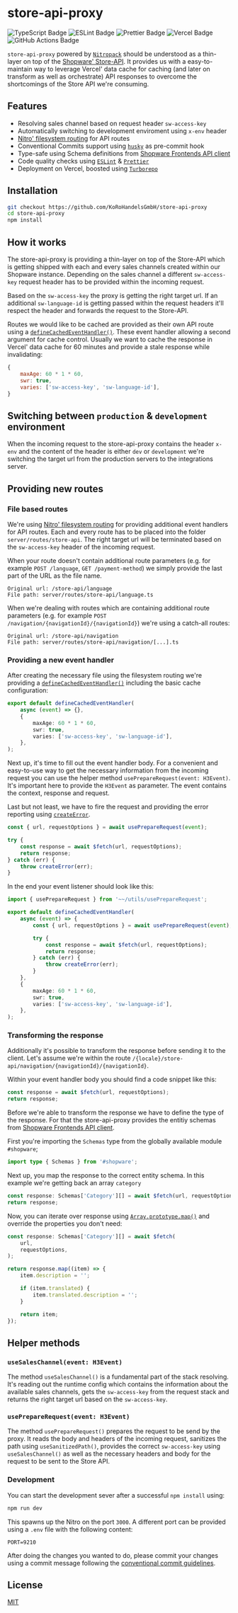 # store-api-proxy

![TypeScript Badge](https://img.shields.io/badge/TypeScript-3178C6?logo=typescript&logoColor=fff&style=for-the-badge)
![ESLint Badge](https://img.shields.io/badge/ESLint-4B32C3?logo=eslint&logoColor=fff&style=for-the-badge)
![Prettier Badge](https://img.shields.io/badge/Prettier-F7B93E?logo=prettier&logoColor=fff&style=for-the-badge)
![Vercel Badge](https://img.shields.io/badge/Vercel-000?logo=vercel&logoColor=fff&style=for-the-badge)
![GitHub Actions Badge](https://img.shields.io/badge/GitHub%20Actions-2088FF?logo=githubactions&logoColor=fff&style=for-the-badge)

`store-api-proxy` powered by [`Nitropack`](https://nitro.unjs.io/) should be understood as a thin-layer on top of the [Shopware' Store-API](https://shopware.stoplight.io/docs/store-api/38777d33d92dc-quick-start-guide). It provides us with a easy-to-maintain way to leverage Vercel' data cache for caching (and later on transform as well as orchestrate) API responses to overcome the shortcomings of the Store API we're consuming.

## Features
* Resolving sales channel based on request header `sw-access-key`
* Automatically switching to development enviroment using `x-env` header
* [Nitro' filesystem routing](https://nitro.unjs.io/guide/routing#filesystem-routing) for API routes
* Conventional Commits support using [`husky`](https://typicode.github.io/husky/) as pre-commit hook
* Type-safe using Schema definitions from [Shopware Frontends API client](https://www.npmjs.com/package/@shopware/api-client)
* Code quality checks using [`ESLint`](https://eslint.org/) & [`Prettier`](https://prettier.io/)
* Deployment on Vercel, boosted using [`Turborepo`](https://turbo.build/repo/docs/guides/single-package-workspaces)

## Installation

```bash
git checkout https://github.com/KoRoHandelsGmbH/store-api-proxy
cd store-api-proxy
npm install
```

## How it works

The store-api-proxy is providing a thin-layer on top of the Store-API which is getting shipped with each and every sales channels created within our Shopware instance. Depending on the sales channel a different `sw-access-key` request header has to be provided within the incoming request.

Based on the `sw-access-key` the proxy is getting the right target url. If an additional `sw-language-id` is getting passed within the request headers it'll respect the header and forwards the request to the Store-API.

Routes we would like to be cached are provided as their own API route using a [`defineCachedEventHandler()`](https://nitro.unjs.io/guide/cache#cached-event-handlers). These event handler allowing a second argument for cache control. Usually we want to cache the response in Vercel' data cache for 60 minutes and provide a stale response while invalidating:

```js
{
    maxAge: 60 * 1 * 60,
    swr: true,
    varies: ['sw-access-key', 'sw-language-id'],
}
```

## Switching between `production` & `development` environment

When the incoming request to the store-api-proxy contains the header `x-env` and the content of the header is either `dev` or `development` we're switching the target url from the production servers to the integrations server.

## Providing new routes

### File based routes

We're using [Nitro' filesystem routing](https://nitro.unjs.io/guide/routing#filesystem-routing) for providing additional event handlers for API routes. Each and every route has to be placed into the folder `server/routes/store-api`. The right target url will be terminated based on the `sw-access-key` header of the incoming request.

When your route doesn't contain additional route parameters (e.g. for example `POST /language`, `GET /payment-method`) we simply provide the last part of the URL as the file name.

```
Original url: /store-api/language
File path: server/routes/store-api/language.ts
```

When we're dealing with routes which are containing additional route parameters (e.g. for example `POST /navigation/{navigationId}/{navigationId}`) we're using a catch-all routes:

```
Original url: /store-api/navigation
File path: server/routes/store-api/navigation/[...].ts
```

### Providing a new event handler

After creating the necessary file using the filesystem routing we're providing a [`defineCachedEventHandler()`](https://nitro.unjs.io/guide/cache#cached-event-handlers) including the basic cache configuration:

```ts
export default defineCachedEventHandler(
    async (event) => {},
    {
        maxAge: 60 * 1 * 60,
        swr: true,
        varies: ['sw-access-key', 'sw-language-id'],
    },
);
```

Next up, it's time to fill out the event handler body. For a convenient and easy-to-use way to get the necessary information from the incoming request you can use the helper method `usePrepareRequest(event: H3Event)`. It's important here to provide the `H3Event` as parameter. The event contains the context, response and request.

Last but not least, we have to fire the request and providing the error reporting using [`createError`](https://h3.unjs.io/guide/event-handler#error-handling).

```ts
const { url, requestOptions } = await usePrepareRequest(event);

try {
    const response = await $fetch(url, requestOptions);
    return response;
} catch (err) {
    throw createError(err);
}
```

In the end your event listener should look like this:

```ts
import { usePrepareRequest } from '~~/utils/usePrepareRequest';

export default defineCachedEventHandler(
    async (event) => {
        const { url, requestOptions } = await usePrepareRequest(event);

        try {
            const response = await $fetch(url, requestOptions);
            return response;
        } catch (err) {
            throw createError(err);
        }
    },
    {
        maxAge: 60 * 1 * 60,
        swr: true,
        varies: ['sw-access-key', 'sw-language-id'],
    },
);
```

### Transforming the response

Additionally it's possible to transform the response before sending it to the client. Let's assume we're within the route `/{locale}/store-api/navigation/{navigationId}/{navigationId}`.

Within your event handler body you should find a code snippet like this:

```ts
const response = await $fetch(url, requestOptions);
return response;
```

Before we're able to transform the response we have to define the type of the response. For that the store-api-proxy provides the entitiy schemas from [Shopware Frontends API client](https://www.npmjs.com/package/@shopware/api-client).

First you're importing the `Schemas` type from the globally available module `#shopware`;

```ts
import type { Schemas } from '#shopware';
```

Next up, you map the response to the correct entity schema. In this example we're getting back an array `category`

```ts
const response: Schemas['Category'][] = await $fetch(url, requestOptions);
return response;
```

Now, you can iterate over response using [`Array.prototype.map()`](https://developer.mozilla.org/en-US/docs/Web/JavaScript/Reference/Global_Objects/Array/map) and override the properties you don't need:

```ts
const response: Schemas['Category'][] = await $fetch(
    url,
    requestOptions,
);

return response.map((item) => {
    item.description = '';

    if (item.translated) {
        item.translated.description = '';
    }

    return item;
});
```

## Helper methods

### `useSalesChannel(event: H3Event)`

The method `useSalesChannel()` is a fundamental part of the stack resolving. It's reading out the runtime config which contains the information about the available sales channels, gets the `sw-access-key` from the request stack and returns the right target url based on the `sw-access-key`.

### `usePrepareRequest(event: H3Event)`

The method `usePrepareRequest()` prepares the request to be send by the proxy. It reads the body and headers of the incoming request, sanitizes the path using `useSanitizedPath()`, provides the correct `sw-access-key` using `useSalesChannel()` as well as the necessary headers and body for the request to be sent to the Store API.

### Development

You can start the development sever after a successful `npm install` using:

```bash
npm run dev
```

This spawns up the Nitro on the port `3000`. A different port can be provided using a `.env` file with the following content:

```
PORT=9210
```

After doing the changes you wanted to do, please commit your changes using a commit message following the [conventional commit guidelines](https://www.conventionalcommits.org/en/v1.0.0/#summary).

## License

[MIT](https://choosealicense.com/licenses/mit/)